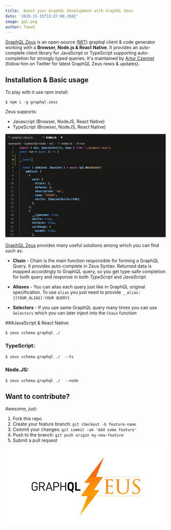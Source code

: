 ```yaml
---
title:  Boost your GraphQL development with GraphQL Zeus
date: '2019-11-15T13:37:00.284Z'
image: gql.png
author: Tomek
---
```


[GraphQL Zeus](https://github.com/graphql-editor/graphql-zeus) is an open-source ([MIT](https://github.com/graphql-editor/graphql-zeus/blob/master/LICENSE.md)) graphql client & code generator working with a **Browser, Node.js & React Native**. It provides an auto-complete client library for JavaScript or TypeScript supporting auto-completion for strongly typed queries. It's maintained by [Artur Czemiel](https://twitter.com/ACzemiel) (follow him on Twitter for latest GraphQL Zeus news & updates).

## Installation & Basic usage

To play with it use npm install:

```
$ npm i -g graphql-zeus
```

Zeus supports:
- Javascript (Browser, NodeJS, React Native)
- TypeScript (Browser, NodeJS, React Native)

![Zeus in action](zeusexample.gif)

[GraphQL Zeus](https://github.com/graphql-editor/graphql-zeus) provides many useful solutions among which you can find such as:

- **Chain** - Chain is the main function responsible for forming a GraphQL Query. It provides auto-complete in Zeus Syntax. Returned data is mapped accordingly to GraphQL query, so you get type-safe completion for both query and response in both *TypeScript* and *JavaScript*.



- **Aliases** - You can alias each query just like in GraphQL original specification. To use `alias` you just need to provide `__alias:{[YOUR_ALIAS]:YOUR QUERY}`

- **Selectors** - If you use same GraphQL query many times you can use `Selectors` which you can later inject into the `Chain` function


###JavaScript &  React Native:

```
$ zeus schema.graphql ./
```

### TypeScript:

```
$ zeus schema.graphql ./  --ts 
```

### Node.JS:

```
$ zeus schema.graphql ./  --node 
```

## Want to contribute? 
Awesome, just:
1. Fork this repo
2. Create your feature branch: `git checkout -b feature-name`
3. Commit your changes: `git commit -am 'Add some feature'`
4. Push to the branch: `git push origin my-new-feature`
5. Submit a pull request

![Graphql Zeus](zeus.gif)


